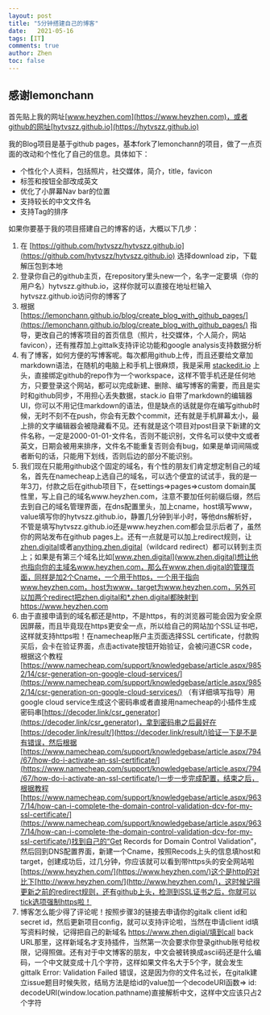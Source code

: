 ```yaml
---
layout: post
title: "5分钟搭建自己的博客"
date:   2021-05-16
tags: [IT]
comments: true
author: Zhen
toc: false
---
```


## 感谢lemonchann

首先贴上我的网址[www.heyzhen.com](https://www.heyzhen.com)，或者github的网址[hytvszz.github.io](https://hytvszz.github.io)

我的Blog项目是基于github pages，基本fork了lemonchann的项目，做了一点页面的改动和个性化了自己的信息。具体如下：

 - 个性化个人资料，包括照片，社交媒体，简介，title，favicon
 - 标签和按钮全部改成英文
 - 优化了小屏幕Nav bar的位置
 - 支持较长的中文文件名
 - 支持Tag的排序

如果你要基于我的项目搭建自己的博客的话，大概以下几步：

 1. 在 [https://github.com/hytvszz/hytvszz.github.io](https://github.com/hytvszz/hytvszz.github.io) 选择download zip，下载解压包到本地
 2. 登录你自己的github主页，在repository里头new一个，名字一定要填（你的用户名）hytvszz.github.io，这样你就可以直接在地址栏输入 hytvszz.github.io访问你的博客了
 3. 根据 [https://lemonchann.github.io/blog/create_blog_with_github_pages/](https://lemonchann.github.io/blog/create_blog_with_github_pages/) 指导，更改自己的博客项目的首页信息（照片，社交媒体，个人简介，网站favicon），还有推荐加上gittalk支持评论功能和google analysis支持数据分析
 4. 有了博客，如何方便的写博客呢。每次都用github上传，而且还要给文章加markdown语法，在随机的电脑上和手机上很麻烦，我是采用 [stackedit.io](http://stackedit.io) 上头，直接绑定github的repo作为一个workspace，这样不管手机还是任何地方，只要登录这个网站，都可以完成新建、删除、编写博客的需要，而且是实时和github同步，不用担心丢失数据，stack.io 自带了markdown的编辑器UI，你可以不用记住markdown的语法，但是缺点的话就是你在编写github时候，无时不刻不在push，你会有无数个commit，还有就是手机屏幕太小，最上排的文字编辑器会被隐藏看不见。还有就是这个项目对post目录下新建的文件名称，一定是2000-01-01-文件名，否则不能识别，文件名可以使中文或者英文，日期会被用来排序，文件名不能重复否则会有bug，如果是单词间隔或者断句的话，只能用下划线，否则后边的部分不能识别。
 5. 我们现在只能用github这个固定的域名，有个性的朋友们肯定想定制自己的域名，首先在namecheap上选自己的域名，可以选个便宜的试试手，我的是一年3刀，付款之后在github项目下，在settings=>pages=>custom domain属性里，写上自己的域名www.heyzhen.com，注意不要加任何前缀后缀，然后去到自己的域名管理界面，在dns配置里头，加上cname，host填写www，value填写你的hytvszz.github.io，静置几分钟到半小时，等他dns解析好，不管是填写hytvszz.github.io还是www.heyzhen.com都会显示后者了，虽然你的网站发布在github pages上。还有一点就是可以加上redirect规则，让[zhen.digital](http://zhen.digital)或者[anything.zhen.digital](http://anything.zhen.digital)（wildcard redirect）都可以转到主页上；如果是有第三个域名比如[www.zhen.digital](www.zhen.digital)想让他也指向你的主域名www.heyzhen.com，那么在www.zhen.digital的管理页面，同样是加2个Cname，一个用于https，一个用于指向www.heyzhen.com，host为www，target为www.heyzhen.com，另外可以加两个redirect把zhen.digital和*.zhen.digital都映射到https://www.heyzhen.com
 6. 由于直接申请到的域名都还是http，不是https，有的浏览器可能会因为安全原因屏蔽，而且毕竟现在https更安全一点，所以给自己的网站加个SSL证书吧，这样就支持https啦！在namecheap账户主页面选择SSL certificate，付款购买后，会卡在验证界面，点击activate按钮开始验证，会被问道CSR code，根据这个教程[https://www.namecheap.com/support/knowledgebase/article.aspx/9852/14/csr-generation-on-google-cloud-services/](https://www.namecheap.com/support/knowledgebase/article.aspx/9852/14/csr-generation-on-google-cloud-services/) （有详细填写指导）用google cloud service生成这个密码串或者直接用namecheap的小插件生成密码串[https://decoder.link/csr_generator](https://decoder.link/csr_generator)，拿到密码串之后最好在[https://decoder.link/result/](https://decoder.link/result/)验证一下是不是有错误，然后根据[https://www.namecheap.com/support/knowledgebase/article.aspx/794/67/how-do-i-activate-an-ssl-certificate/](https://www.namecheap.com/support/knowledgebase/article.aspx/794/67/how-do-i-activate-an-ssl-certificate/)一步一步完成配置，结束之后，根据教程[https://www.namecheap.com/support/knowledgebase/article.aspx/9637/14/how-can-i-complete-the-domain-control-validation-dcv-for-my-ssl-certificate/](https://www.namecheap.com/support/knowledgebase/article.aspx/9637/14/how-can-i-complete-the-domain-control-validation-dcv-for-my-ssl-certificate/)找到自己的“Get Records for Domain Control Validation”，然后回到DNS配置界面，新建一个Cname，按照Recods上头的信息填host和target，创建成功后，过几分钟，你应该就可以看到带https头的安全网站啦[https://www.heyzhen.com/](https://www.heyzhen.com/)这个是http的对比下[http://www.heyzhen.com/](http://www.heyzhen.com/)，这时候记得更新之前的redirect规则，还有github上头，检测到SSL证书之后，你就可以tick选项强制https啦！
 7. 博客怎么能少得了评论呢！按照步骤3的链接去申请你的gitalk client id和secret id，然后更新项目config，就可以支持评论啦，当然在申请client id填写资料时候，记得把自己的新域名 https://www.zhen.digial/填到call back URL那里，这样新域名才支持插件，当然第一次会要求你登录github账号给权限，记得照做。还有对于中文博客的朋友，中文会被转换成ascii码还是什么编码，一个中文就变成十几个字符，这样如果文件名大于5个字，就会发生 gittalk Error: Validation Failed 错误，这是因为你的文件名过长，在gitalk建立issue题目时候失败，结局方法是给id的value加一个decodeURI函数=> id: decodeURI(window.location.pathname)直接解析中文，这样中文应该只占2个字符
<!--stackedit_data:
eyJoaXN0b3J5IjpbNzY4OTI4NDUwXX0=
-->